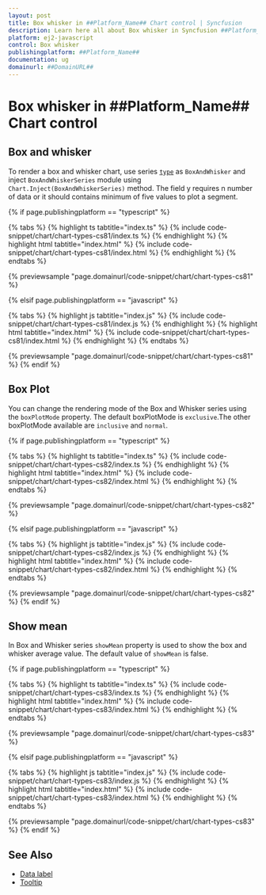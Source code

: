 ```yaml
---
layout: post
title: Box whisker in ##Platform_Name## Chart control | Syncfusion
description: Learn here all about Box whisker in Syncfusion ##Platform_Name## Chart control of Syncfusion Essential JS 2 and more.
platform: ej2-javascript
control: Box whisker 
publishingplatform: ##Platform_Name##
documentation: ug
domainurl: ##DomainURL##
---
```


# Box whisker in ##Platform_Name## Chart control

## Box and whisker

To render a box and whisker chart, use series [`type`](../../api/chart/seriesModel/#type-string) as `BoxAndWhisker` and inject
`BoxAndWhiskerSeries` module using `Chart.Inject(BoxAndWhiskerSeries)` method. The field y requires n number of data or it should contains minimum of five values to plot a segment.

{% if page.publishingplatform == "typescript" %}

 {% tabs %}
{% highlight ts tabtitle="index.ts" %}
{% include code-snippet/chart/chart-types-cs81/index.ts %}
{% endhighlight %}
{% highlight html tabtitle="index.html" %}
{% include code-snippet/chart/chart-types-cs81/index.html %}
{% endhighlight %}
{% endtabs %}
        
{% previewsample "page.domainurl/code-snippet/chart/chart-types-cs81" %}

{% elsif page.publishingplatform == "javascript" %}

{% tabs %}
{% highlight js tabtitle="index.js" %}
{% include code-snippet/chart/chart-types-cs81/index.js %}
{% endhighlight %}
{% highlight html tabtitle="index.html" %}
{% include code-snippet/chart/chart-types-cs81/index.html %}
{% endhighlight %}
{% endtabs %}

{% previewsample "page.domainurl/code-snippet/chart/chart-types-cs81" %}
{% endif %}

## Box Plot

You can change the rendering mode of the Box and Whisker series using the `boxPlotMode` property. The default boxPlotMode is `exclusive`.The other boxPlotMode available are `inclusive` and `normal`.

{% if page.publishingplatform == "typescript" %}

 {% tabs %}
{% highlight ts tabtitle="index.ts" %}
{% include code-snippet/chart/chart-types-cs82/index.ts %}
{% endhighlight %}
{% highlight html tabtitle="index.html" %}
{% include code-snippet/chart/chart-types-cs82/index.html %}
{% endhighlight %}
{% endtabs %}
        
{% previewsample "page.domainurl/code-snippet/chart/chart-types-cs82" %}

{% elsif page.publishingplatform == "javascript" %}

{% tabs %}
{% highlight js tabtitle="index.js" %}
{% include code-snippet/chart/chart-types-cs82/index.js %}
{% endhighlight %}
{% highlight html tabtitle="index.html" %}
{% include code-snippet/chart/chart-types-cs82/index.html %}
{% endhighlight %}
{% endtabs %}

{% previewsample "page.domainurl/code-snippet/chart/chart-types-cs82" %}
{% endif %}

## Show mean

In Box and Whisker series `showMean` property is used to show the box and whisker average value. The default value of `showMean` is false.

{% if page.publishingplatform == "typescript" %}

 {% tabs %}
{% highlight ts tabtitle="index.ts" %}
{% include code-snippet/chart/chart-types-cs83/index.ts %}
{% endhighlight %}
{% highlight html tabtitle="index.html" %}
{% include code-snippet/chart/chart-types-cs83/index.html %}
{% endhighlight %}
{% endtabs %}
        
{% previewsample "page.domainurl/code-snippet/chart/chart-types-cs83" %}

{% elsif page.publishingplatform == "javascript" %}

{% tabs %}
{% highlight js tabtitle="index.js" %}
{% include code-snippet/chart/chart-types-cs83/index.js %}
{% endhighlight %}
{% highlight html tabtitle="index.html" %}
{% include code-snippet/chart/chart-types-cs83/index.html %}
{% endhighlight %}
{% endtabs %}

{% previewsample "page.domainurl/code-snippet/chart/chart-types-cs83" %}
{% endif %}

## See Also

* [Data label](../data-labels/)
* [Tooltip](../tool-tip/)
